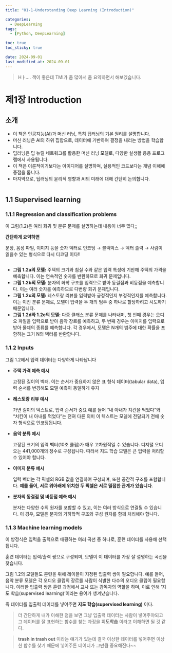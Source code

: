 ```yaml
---
title: "01-1-Understanding Deep Learning (Introduction)"

categories:
  - DeepLearning
tags:
  - [Python, DeepLearning]

toc: true
toc_sticky: true

date: 2024-09-01
last_modified_at: 2024-09-01
---
```

> Hㅏ.... 책이 좋은데 TMI가 좀 많아서 좀 요약하면서 해보겠습니다. 
# 제1장 Introduction

## 소개

- 이 책은 인공지능(AI)과 머신 러닝, 특히 딥러닝의 기본 원리를 설명합니다.
- 머신 러닝은 AI의 하위 집합으로, 데이터에 기반하여 결정을 내리는 방법을 학습합니다.
- 딥러닝은 딥 뉴럴 네트워크를 활용한 머신 러닝 모델로, 다양한 실생활 응용 프로그램에서 사용됩니다.
- 이 책은 이론적이기보다는 아이디어를 설명하며, 실용적인 코드보다는 개념 이해에 중점을 둡니다.
- 마지막으로, 딥러닝의 윤리적 영향과 AI의 미래에 대해 간단히 논의합니다.

<img src="{{ site.url }}{{ site.baseurl }}/assets/img/understanding_dl/1-1.png" alt="">



## 1.1 Supervised learning
### 1.1.1 Regression and classification problems

이 그림(1.2)은 여러 회귀 및 분류 문제를 설명하는데 내용이 너무 많다;;

**간단하게 요약하면** 

문장, 음성 파일, 이미지 등을 숫자 벡터로 인코딩 &rarr; 블랙박스 &rarr; 벡터 출력 &rarr; 사람이 읽을수 있는 형식으로 다시 디코딩
이다!!

<img src="{{ site.url }}{{ site.baseurl }}/assets/img/understanding_dl/1-2.png" alt="">


- **그림 1.2a의 모델:** 주택의 크기와 침실 수와 같은 입력 특성에 기반해 주택의 가격을 예측합니다. 이는 연속적인 숫자를 반환하므로 회귀 문제입니다.
- **그림 1.2b의 모델:** 분자의 화학 구조를 입력으로 받아 동결점과 비등점을 예측합니다. 이는 여러 숫자를 예측하므로 다변량 회귀 문제입니다.
- **그림 1.2c의 모델:** 레스토랑 리뷰를 입력받아 긍정적인지 부정적인지를 예측합니다. 이는 이진 분류 문제로, 모델이 입력을 두 개의 범주 중 하나로 할당하려고 시도하기 때문입니다.
- **그림 1.2d와 1.2e의 모델:** 다중 클래스 분류 문제를 나타내며, 첫 번째 경우는 오디오 파일을 입력으로 받아 음악 장르를 예측하고, 두 번째 경우는 이미지를 입력으로 받아 물체의 종류를 예측합니다. 각 경우에서, 모델은 N개의 범주에 대한 확률을 포함하는 크기 N의 벡터를 반환합니다.


### 1.1.2 Inputs 
그림 1.2에서 입력 데이터는 다양하게 나타납니다

- **주택 가격 예측 예시**
    
    고정된 길이의 벡터. 이는 순서가 중요하지 않은 표 형식 데이터(tabular data), 입력 순서를 변경해도 모델 예측이 동일하게 유지
- **레스토랑 리뷰 예시**

  가변 길이의 텍스트로, 입력 순서가 중요 예를 들어 “내 아내가 치킨을 먹었다”와 “치킨이 내 아내를 먹었다”는 전혀 다른 의미 이 텍스트는 모델에 전달되기 전에 숫자 형식으로 인코딩됩니다. 
- **음악 분류 예시**

  고정된 크기의 입력 벡터(10초 클립)가 매우 고차원적일 수 있습니다. 디지털 오디오는 441,000개의 정수로 구성됩니다. 따라서 지도 학습 모델은 큰 입력을 처리할 수 있어야 합니다.
- **이미지 분류 예시**

  입력 벡터는 각 픽셀의 RGB 값을 연결하여 구성되며, 또한 공간적 구조를 포함합니다. **예를 들어, 서로 위아래에 위치한 두 픽셀은 서로 밀접한 관계가 있습니다**.
- **분자의 동결점 및 비등점 예측 예시**

  분자는 다양한 수의 원자를 포함할 수 있고, 이는 여러 방식으로 연결될 수 있습니다. 이 경우, 모델은 분자의 기하학적 구조와 구성 원자를 함께 처리해야 합니다.


### 1.1.3 Machine learning models 
이 방정식은 입력을 출력으로 매핑하는 여러 곡선 중 하나로, 훈련 데이터를 사용해 선택됩니다.

훈련 데이터는 입력/출력 쌍으로 구성되며, 모델이 이 데이터를 가장 잘 설명하는 곡선을 찾습니다.

그림 1.2의 모델들도 훈련을 위해 레이블이 지정된 입출력 쌍이 필요합니다. 예를 들어, 음악 분류 모델은 각 오디오 클립의 장르를 사람이 식별한 다수의 오디오 클립이 필요합니다. 이러한 입출력 쌍은 훈련 과정에서 교사 또는 감독자의 역할을 하며, 이로 인해 ’지도 학습(supervised learning)’이라는 용어가 생겨났습니다.

즉 데이터를 입출력 데이터를 넣어주면 **지도 학습(supervised learning)** 이다. 

> 더 간단하게 내가 이해한 점을 보면 그냥 입출력 데이터는 사람이 넣어주야되고 그 데이터를 잘 표현하는 함수를 찾는 과정을 **지도학습** 이라고 이해하면 될 것 같다. 


> **trash in trash out** 이라는 얘기가 있는데 결국 이상한 데이터를 넣어주면 이상한 함수를 찾기 때문에 넣어주튼 데이터가 그만큼 중요해진다~~